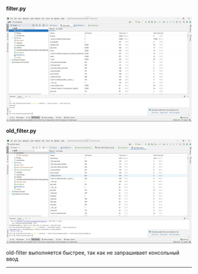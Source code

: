 **filter.py**

![](screenshots/filter-result.jpg)

**old_filter.py**

![](screenshots/old-filter-result.jpg)

old-filter выполняется быстрее, так как не запрашивает
консольный ввод

---


